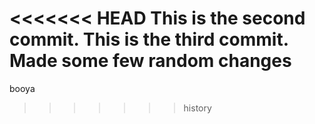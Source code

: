 <<<<<<< HEAD
This is the second commit. This is the third commit. Made some few random changes
=======
booya
>>>>>>> history

